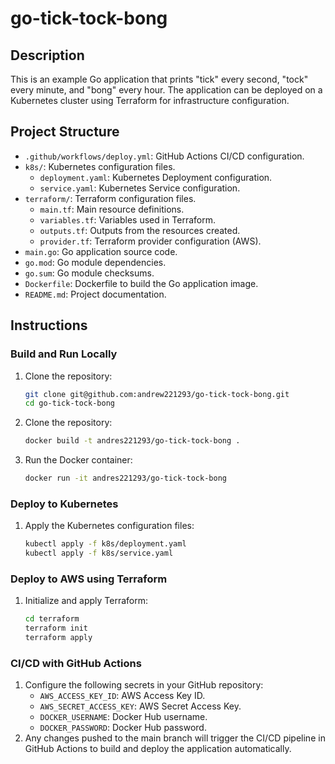 # go-tick-tock-bong

## Description

This is an example Go application that prints "tick" every second, "tock" every minute, and "bong" every hour. The application can be deployed on a Kubernetes cluster using Terraform for infrastructure configuration.

## Project Structure

- `.github/workflows/deploy.yml`: GitHub Actions CI/CD configuration.
- `k8s/`: Kubernetes configuration files.
    - `deployment.yaml`: Kubernetes Deployment configuration.
    - `service.yaml`: Kubernetes Service configuration.
- `terraform/`: Terraform configuration files.
    - `main.tf`: Main resource definitions.
    - `variables.tf`: Variables used in Terraform.
    - `outputs.tf`: Outputs from the resources created.
    - `provider.tf`: Terraform provider configuration (AWS).
- `main.go`: Go application source code.
- `go.mod`: Go module dependencies.
- `go.sum`: Go module checksums.
- `Dockerfile`: Dockerfile to build the Go application image.
- `README.md`: Project documentation.

## Instructions

### Build and Run Locally

1. Clone the repository:
   ```sh
   git clone git@github.com:andrew221293/go-tick-tock-bong.git
   cd go-tick-tock-bong
   
2. Clone the repository:
   ```sh
   docker build -t andres221293/go-tick-tock-bong .

3. Run the Docker container:
   ```sh
   docker run -it andres221293/go-tick-tock-bong

### Deploy to Kubernetes
1. Apply the Kubernetes configuration files:
    ```sh
    kubectl apply -f k8s/deployment.yaml
    kubectl apply -f k8s/service.yaml
   
### Deploy to AWS using Terraform
1. Initialize and apply Terraform:
    ```sh
    cd terraform
    terraform init
    terraform apply
   
### CI/CD with GitHub Actions
1. Configure the following secrets in your GitHub repository:
    - `AWS_ACCESS_KEY_ID`: AWS Access Key ID.
    - `AWS_SECRET_ACCESS_KEY`: AWS Secret Access Key.
    - `DOCKER_USERNAME`: Docker Hub username. 
    - `DOCKER_PASSWORD`: Docker Hub password.
2. Any changes pushed to the main branch will trigger the CI/CD pipeline in GitHub Actions to build and deploy the application automatically.